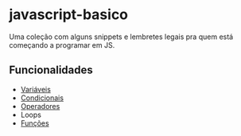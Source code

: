 # javascript-basico

Uma coleção com alguns snippets e lembretes legais pra quem está começando a programar em JS.

## Funcionalidades

- [Variáveis](./docs/core/Variaveis.md)
- [Condicionais](./docs/core/Condicionais.md)
- [Operadores](./docs/core/Operadores.md)
- Loops
- [Funções](./docs/core/Funcoes.md)
